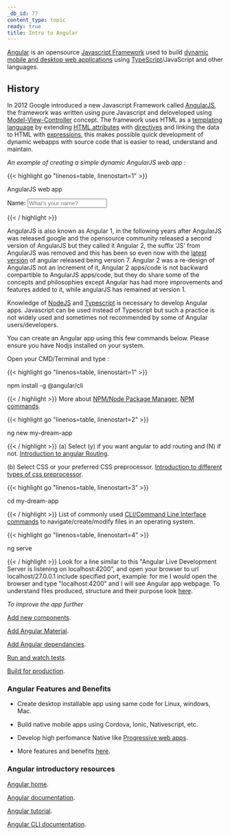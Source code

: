 ```yaml
---
_db_id: 77
content_type: topic
ready: true
title: Intro to Angular
---
```


[Angular](https://angular.io/) is an opensource [Javascript Framework](https://en.wikipedia.org/wiki/JavaScript_framework) used to build [dynamic mobile and desktop web applications](https://en.wikipedia.org/wiki/Dynamic_web_page) using [TypeScript](https://en.wikipedia.org/wiki/TypeScript)/JavaScript and other languages.


## History ##

In 2012 Google introduced a new Javascript Framework called [AngularJS](https://angularjs.org/), the framework was written using pure Javascript and deloveloped using [Model-View-Controller](https://en.wikipedia.org/wiki/Model%E2%80%93view%E2%80%93controller) concept. The framework uses HTML as a [templating language](https://en.wikipedia.org/wiki/Template_processor) by extending [HTML attributes](https://www.w3schools.com/html/html_attributes.asp) with [directives](https://www.w3schools.com/angular/angular_directives.asp) and linking the data to HTML with [expressions](https://www.w3schools.com/angular/angular_expressions.asp), this makes possible quick development of dynamic webapps with source code that is easier to read, understand and maintain.

*An example of creating a simple dynamic AngularJS web app :*

{{< highlight go "linenos=table, linenostart=1" >}}
<html>
<script src="https://ajax.googleapis.com/ajax/libs/angularjs/1.6.9/angular.min.js"></script>
<body>

<div ng-app="">
 
<p>AngularJS web app</p>
<p>Name: <input type="text" ng-model="name" placeholder="What's your name?"></p>
<p ng-bind="name"></p>

</div>

</body>
</html>
{{< / highlight >}}




AngularJS is also known as Angular 1, in the following years after AngularJS was released google and the opensource community released a second version of AngularJS but they called it Angular 2, the suffix 'JS' from AngularJS was removed and this has been so even now with the [latest version](https://angular.io/guide/releases) of angular released being version 7. Angular 2 was a re-design of AngularJS not an increment of it, Angular 2 apps/code is not backward compartible to AngularJS apps/code, but they do share some of the concepts and philosophies except Angular has had more improvements and features added to it, while angularJS has remained at version 1. 

Knowledge of [NodeJS](https://nodejs.org/) and [Typescript](https://www.typescriptlang.org/) is necessary to develop Angular apps. Javascript can be used instead of Typescript but such a practice is not widely used and sometimes not recommended by some of Angular users/developers.

You can create an Angular app using this few commands below. Please ensure you have Nodjs installed on your system.

Open your CMD/Terminal and type :


{{< highlight go "linenos=table, linenostart=1" >}}

npm install -g @angular/cli  

{{< / highlight >}}
More about [NPM/Node Package Manager](https://www.npmjs.com/get-npm), [NPM commands](https://docs.npmjs.com/cli-documentation/).


{{< highlight go "linenos=table, linenostart=2" >}}

ng new my-dream-app  

{{< / highlight >}}
(a) Select (y) if you want angular to add routing and (N) if not. [Introduction to angular Routing](https://angular.io/guide/router).

(b) Select CSS or your preferred CSS preprocessor. [Introduction to different types of css preprocessor](https://developer.mozilla.org/en-US/docs/Glossary/CSS_preprocessor).


{{< highlight go "linenos=table, linenostart=3" >}}

cd my-dream-app  

{{< / highlight >}}
List of commonly used [CLI/Command Line Interface commands](https://www.codecademy.com/articles/command-line-commands) to navigate/create/modify files in an operating system.


{{< highlight go "linenos=table, linenostart=4" >}}

ng serve

{{< / highlight >}}
Look for a line similar to this "Angular Live Development Server is listening on localhost:4200", and open your browser to url localhost/27.0.0.1 include specified port, example: for me I would open the browser and type "localhost:4200" and I will see Angular app webpage. To understand files produced, structure and their purpose look [here](https://angular.io/guide/file-structure).


*To improve the app further*

[Add new components](https://angular.io/cli/generate).

[Add Angular Material](https://material.angular.io/guide/getting-started).

[Add Angular dependancies](https://angular.io/guide/npm-packages).

[Run and watch tests](https://angular.io/guide/testing).

[Build for production](https://angular.io/guide/build).


### Angular Features and Benefits ###

- Create desktop installable app using same code for Linux, windows, Mac.

- Build native mobile apps using Cordova, Ionic, Nativescript, etc.

- Develop high perfomance Native like [Progressive web apps](https://en.wikipedia.org/wiki/Progressive_web_applications).

- More features and benefits [here](https://angular.io/features).

### Angular introductory resources ###

[Angular home](https://angular.io/).

[Angular documentation](https://angular.io/docs).

[Angular tutorial](https://angular.io/tutorial).

[Angular CLI documentation](https://angular.io/cli).